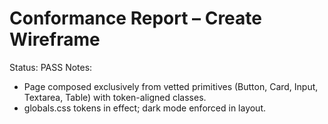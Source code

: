 # Conformance Report – Create Wireframe

Status: PASS
Notes:
- Page composed exclusively from vetted primitives (Button, Card, Input, Textarea, Table) with token-aligned classes.
- globals.css tokens in effect; dark mode enforced in layout.
